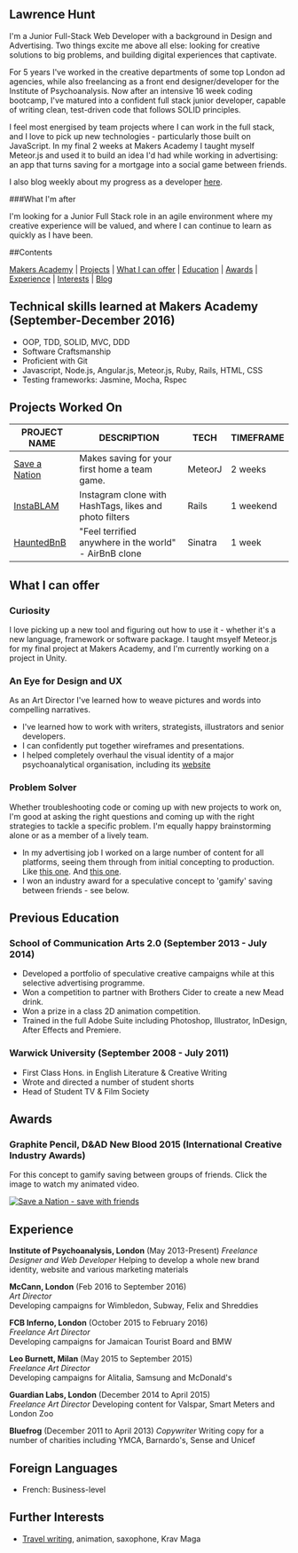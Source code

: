 ## Lawrence Hunt

I'm a Junior Full-Stack Web Developer with a background in Design and Advertising.
Two things excite me above all else: looking for creative solutions to big problems, and building digital experiences that captivate.

For 5 years I've worked in the creative departments of some top London ad agencies, while also freelancing as a front end designer/developer for the Institute of Psychoanalysis.
Now after an intensive 16 week coding bootcamp, I've matured into a confident full stack junior developer, capable of writing clean, test-driven code that follows SOLID principles.

I feel most energised by team projects where I can work in the full stack, and I love to pick up new technologies - particularly those built on JavaScript.
In my final 2 weeks at Makers Academy I taught myself Meteor.js and used it to build an idea I'd had while working in advertising: an app that turns saving for a mortgage into a social game between friends.

I also blog weekly about my progress as a developer [here](https://medium.com/@lawrencehunt).

###What I'm after

I'm looking for a Junior Full Stack role in an agile environment where my creative experience will be valued, and where I can continue to learn as quickly as I have been.



##Contents

[Makers Academy](#makers) | [Projects](#projects) | [What I can offer](#skills) | [Education](#education) | [Awards](#awards) | [Experience](#experience) | [Interests](#interests) | [Blog](https://medium.com/@lawrencehunt)




## <a name="makers"> Technical skills learned at Makers Academy (September-December 2016)</a>

- OOP, TDD, SOLID, MVC, DDD
- Software Craftsmanship
- Proficient with Git
- Javascript, Node.js, Angular.js, Meteor.js, Ruby, Rails, HTML, CSS
- Testing frameworks: Jasmine, Mocha, Rspec




## <a name="projects"> Projects Worked On </a>

|                     PROJECT NAME                        |                     DESCRIPTION                       | TECH           | TIMEFRAME
|---------------------------------------------------------|-------------------------------------------------------|----------------|-----------
|[Save a Nation](https://github.com/LawrenceHunt/saveanation)| Makes saving for your first home a team game.      | MeteorJ        | 2 weeks
|[InstaBLAM](https://github.com/LawrenceHunt/InstaBLAM)   | Instagram clone with HashTags, likes and photo filters| Rails          | 1 weekend                        
|[HauntedBnB](https://github.com/LawrenceHunt/makersbnb)  | "Feel terrified anywhere in the world" - AirBnB clone | Sinatra        | 1 week





## <a name="skills"> What I can offer </a>

### Curiosity

I love picking up a new tool and figuring out how to use it - whether it's a new language, framework or software package.
I taught msyelf Meteor.js for my final project at Makers Academy, and I'm currently working on a project in Unity.

### An Eye for Design and UX

As an Art Director I've learned how to weave pictures and words into compelling narratives.

- I've learned how to work with writers, strategists, illustrators and senior developers.
- I can confidently put together wireframes and presentations.
- I helped completely overhaul the visual identity of a major psychoanalytical organisation, including its [website](https://www.psychoanalysis.org.uk)

### Problem Solver

Whether troubleshooting code or coming up with new projects to work on, I'm good at asking the right questions and coming up with the right strategies to tackle a specific problem.
I'm equally happy brainstorming alone or as a member of a lively team.

- In my advertising job I worked on a large number of content for all platforms, seeing them through from initial concepting to production.
  Like [this one](https://vimeo.com/132842374). And [this one](http://huntzachy.com/work/subway/).
- I won an industry award for a speculative concept to 'gamify' saving between friends - see below.





## <a name="education"> Previous Education </a>

### School of Communication Arts 2.0 (September 2013 - July 2014)

- Developed a portfolio of speculative creative campaigns while at this selective advertising programme.
- Won a competition to partner with Brothers Cider to create a new Mead drink.
- Won a prize in a class 2D animation competition.
- Trained in the full Adobe Suite including Photoshop, Illustrator, InDesign, After Effects and Premiere.

### Warwick University (September 2008 - July 2011)

- First Class Hons. in English Literature & Creative Writing
- Wrote and directed a number of student shorts
- Head of Student TV & Film Society






## <a name="awards"> Awards </a>

### Graphite Pencil, D&AD New Blood 2015 (International Creative Industry Awards)
For this concept to gamify saving between groups of friends.
Click the image to watch my animated video.


[![Save a Nation - save with friends](http://img.youtube.com/vi/RSRq5E6t5dU/0.jpg)](http://www.youtube.com/watch?v=RSRq5E6t5dU)





## <a name="experience"> Experience </a>

**Institute of Psychoanalysis, London** (May 2013-Present)
*Freelance Designer and Web Developer*
Helping to develop a whole new brand identity, website and various marketing materials

**McCann, London** (Feb 2016 to September 2016)    
*Art Director*  
Developing campaigns for Wimbledon, Subway, Felix and Shreddies

**FCB Inferno, London** (October 2015 to February 2016)    
*Freelance Art Director*  
Developing campaigns for Jamaican Tourist Board and BMW

**Leo Burnett, Milan** (May 2015 to September 2015)   
*Freelance Art Director*  
Developing campaigns for Alitalia, Samsung and McDonald's

**Guardian Labs, London** (December 2014 to April 2015)   
*Freelance Art Director*
Developing content for Valspar, Smart Meters and London Zoo

**Bluefrog** (December 2011 to April 2013)
*Copywriter*
Writing copy for a number of charities including YMCA, Barnardo's, Sense and Unicef



## Foreign Languages

- French: Business-level


## <a name = "interests">Further Interests</a>

- [Travel writing](http://www.fluxmagazine.com/antwerp-takes-the-spotlight/), animation, saxophone, Krav Maga
